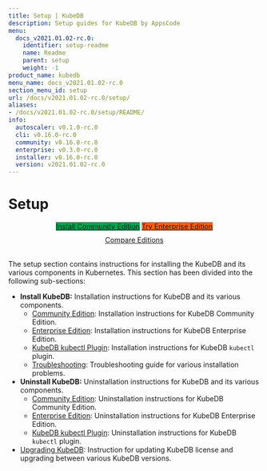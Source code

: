 ```yaml
---
title: Setup | KubeDB
description: Setup guides for KubeDB by AppsCode
menu:
  docs_v2021.01.02-rc.0:
    identifier: setup-readme
    name: Readme
    parent: setup
    weight: -1
product_name: kubedb
menu_name: docs_v2021.01.02-rc.0
section_menu_id: setup
url: /docs/v2021.01.02-rc.0/setup/
aliases:
- /docs/v2021.01.02-rc.0/setup/README/
info:
  autoscaler: v0.1.0-rc.0
  cli: v0.16.0-rc.0
  community: v0.16.0-rc.0
  enterprise: v0.3.0-rc.0
  installer: v0.16.0-rc.0
  version: v2021.01.02-rc.0
---
```


# Setup

<div style="text-align: center;">
  <a class="button ac-button  is-link is-medium is-active has-text-weight-normal" href="/docs/v2021.01.02-rc.0/setup/install/community" style="background:#00A651; width: 18rem;">Install Community Edition</a>
  <a class="button ac-button is-info is-medium is-active has-text-weight-normal" href="/docs/v2021.01.02-rc.0/setup/install/enterprise"  style="background:#FC6011; width: 18rem;">Try Enterprise Edition</a>
  <a style="margin-top: 10px; display: block;" href="/docs/v2021.01.02-rc.0/overview/README">Compare Editions</a>
</div>
<br>

The setup section contains instructions for installing the KubeDB and its various components in Kubernetes. This section has been divided into the following sub-sections:

- **Install KubeDB:** Installation instructions for KubeDB and its various components.
  - [Community Edition](/docs/v2021.01.02-rc.0/setup/install/community): Installation instructions for KubeDB Community Edition.
  - [Enterprise Edition](/docs/v2021.01.02-rc.0/setup/install/enterprise): Installation instructions for KubeDB Enterprise Edition.
  - [KubeDB kubectl Plugin](/docs/v2021.01.02-rc.0/setup/install/kubectl_plugin): Installation instructions for KubeDB `kubectl` plugin.
  - [Troubleshooting](/docs/v2021.01.02-rc.0/setup/install/troubleshoting): Troubleshooting guide for various installation problems.
- **Uninstall KubeDB:** Uninstallation instructions for KubeDB and its various components.
  - [Community Edition](/docs/v2021.01.02-rc.0/setup/uninstall/community): Uninstallation instructions for KubeDB Community Edition.
  - [Enterprise Edition](/docs/v2021.01.02-rc.0/setup/uninstall/enterprise): Uninstallation instructions for KubeDB Enterprise Edition.
  - [KubeDB kubectl Plugin](/docs/v2021.01.02-rc.0/setup/uninstall/kubectl_plugin): Uninstallation instructions for KubeDB `kubectl` plugin.
- [Upgrading KubeDB](/docs/v2021.01.02-rc.0/setup/upgrade): Instruction for updating KubeDB license and upgrading between various KubeDB versions.
